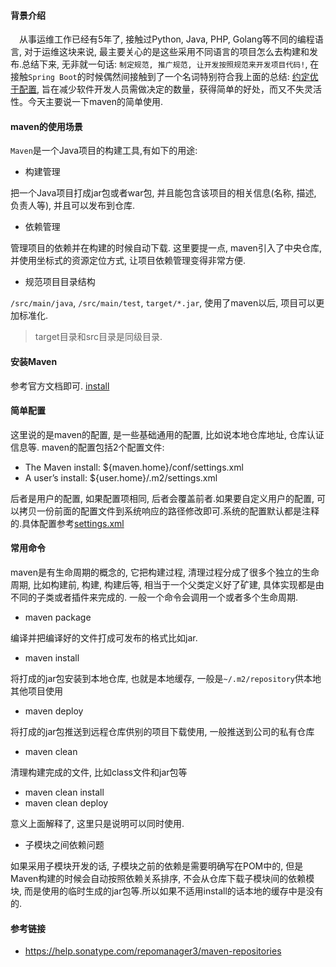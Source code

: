 #### 背景介绍

&emsp;从事运维工作已经有5年了, 接触过Python, Java, PHP, Golang等不同的编程语言, 对于运维这块来说, 最主要关心的是这些采用不同语言的项目怎么去构建和发布.总结下来, 无非就一句话: `制定规范, 推广规范, 让开发按照规范来开发项目代码!`, 在接触`Spring Boot`的时候偶然间接触到了一个名词特别符合我上面的总结: [约定优于配置](https://zh.wikipedia.org/wiki/%E7%BA%A6%E5%AE%9A%E4%BC%98%E4%BA%8E%E9%85%8D%E7%BD%AE), 旨在减少软件开发人员需做决定的数量，获得简单的好处，而又不失灵活性。今天主要说一下maven的简单使用.

#### maven的使用场景

`Maven`是一个Java项目的构建工具,有如下的用途:

* 构建管理

把一个Java项目打成jar包或者war包, 并且能包含该项目的相关信息(名称, 描述, 负责人等), 并且可以发布到仓库.

* 依赖管理

管理项目的依赖并在构建的时候自动下载. 这里要提一点, maven引入了中央仓库, 并使用坐标式的资源定位方式, 让项目依赖管理变得非常方便.

* 规范项目目录结构

`/src/main/java`, `/src/main/test`, `target/*.jar`, 使用了maven以后, 项目可以更加标准化.

> target目录和src目录是同级目录.


#### 安装Maven

参考官方文档即可. [install](https://maven.apache.org/install.html)

#### 简单配置

这里说的是maven的配置, 是一些基础通用的配置, 比如说本地仓库地址, 仓库认证信息等. maven的配置包括2个配置文件:

* The Maven install: ${maven.home}/conf/settings.xml
* A user’s install: ${user.home}/.m2/settings.xml

后者是用户的配置, 如果配置项相同, 后者会覆盖前者.如果要自定义用户的配置, 可以拷贝一份前面的配置文件到系统响应的路径修改即可.系统的配置默认都是注释的.具体配置参考[settings.xml](https://github.com/hellorocky/config/blob/master/settings.xml)

#### 常用命令

maven是有生命周期的概念的, 它把构建过程, 清理过程分成了很多个独立的生命周期, 比如构建前, 构建, 构建后等, 相当于一个父类定义好了矿建, 具体实现都是由不同的子类或者插件来完成的. 一般一个命令会调用一个或者多个生命周期.

* maven package

编译并把编译好的文件打成可发布的格式比如jar.

* maven install

将打成的jar包安装到本地仓库, 也就是本地缓存, 一般是`~/.m2/repository`供本地其他项目使用

* maven deploy

将打成的jar包推送到远程仓库供别的项目下载使用, 一般推送到公司的私有仓库

* maven clean

清理构建完成的文件, 比如class文件和jar包等

* maven clean install
* maven clean deploy

意义上面解释了, 这里只是说明可以同时使用.

* 子模块之间依赖问题

如果采用子模块开发的话, 子模块之前的依赖是需要明确写在POM中的, 但是Maven构建的时候会自动按照依赖关系排序, 不会从仓库下载子模块间的依赖模块, 而是使用的临时生成的jar包等.所以如果不适用install的话本地的缓存中是没有的.

#### 参考链接

* https://help.sonatype.com/repomanager3/maven-repositories



 